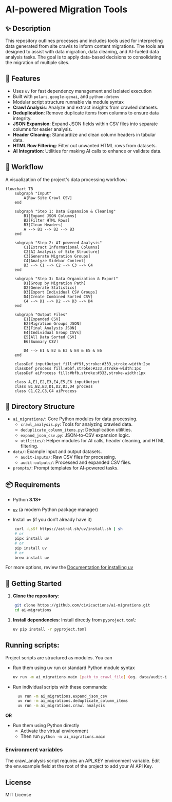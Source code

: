# AI-powered Migration Tools

## ✨ Description
This repository outlines processes and includes tools used for interpreting data generated from site crawls to inform content migrations. The tools are designed to assist with data migration, data cleaning, and AI-fueled data analysis tasks. The goal is to apply data-based decisions to consolidating the migration of multiple sites.

## 🚀 Features
- Uses `uv` for fast dependency management and isolated execution
- Built with `polars`, `google-genai`, and `python-dotenv`
- Modular script structure runnable via module syntax
- **Crawl Analysis**: Analyze and extract insights from crawled datasets.
- **Deduplication**: Remove duplicate items from columns to ensure data integrity.
- **JSON Expansion**: Expand JSON fields within CSV files into separate columns for easier analysis.
- **Header Cleaning**: Standardize and clean column headers in tabular data.
- **HTML Row Filtering**: Filter out unwanted HTML rows from datasets.
- **AI Integration**: Utilities for making AI calls to enhance or validate data.

## 🔄 Workflow

A visualization of the project's data processing workflow:

```mermaid
flowchart TB
    subgraph "Input"
        A[Raw Site Crawl CSV]
    end

    subgraph "Step 1: Data Expansion & Cleaning"
        B1[Expand JSON Columns]
        B2[Filter HTML Rows]
        B3[Clean Headers]
        A --> B1 --> B2 --> B3
    end
    
    subgraph "Step 2: AI-powered Analysis"
        C1[Extract Informational Columns]
        C2[AI Analysis of Site Structure]
        C3[Generate Migration Groups]
        C4[Analyze Sidebar Content]
        B3 --> C1 --> C2 --> C3 --> C4
    end
    
    subgraph "Step 3: Data Organization & Export"
        D1[Group by Migration Path]
        D2[Generate Statistics]
        D3[Export Individual CSV Groups]
        D4[Create Combined Sorted CSV]
        C4 --> D1 --> D2 --> D3 --> D4
    end
    
    subgraph "Output Files"
        E1[Expanded CSV]
        E2[Migration Groups JSON]
        E3[Final Analysis JSON]
        E4[Individual Group CSVs]
        E5[All Data Sorted CSV]
        E6[Summary CSV]
        
        D4 --> E1 & E2 & E3 & E4 & E5 & E6
    end
    
    classDef inputOutput fill:#f9f,stroke:#333,stroke-width:2px
    classDef process fill:#bbf,stroke:#333,stroke-width:1px
    classDef aiProcess fill:#bfb,stroke:#333,stroke-width:1px
    
    class A,E1,E2,E3,E4,E5,E6 inputOutput
    class B1,B2,B3,D1,D2,D3,D4 process
    class C1,C2,C3,C4 aiProcess
```


## 📁 Directory Structure

- `ai_migrations/`: Core Python modules for data processing.
  - `crawl_analysis.py`: Tools for analyzing crawled data.
  - `deduplicate_column_items.py`: Deduplication utilities.
  - `expand_json_csv.py`: JSON-to-CSV expansion logic.
  - `utilities/`: Helper modules for AI calls, header cleaning, and HTML filtering.
- `data/`: Example input and output datasets.
  - `audit-inputs/`: Raw CSV files for processing.
  - `audit-outputs/`: Processed and expanded CSV files.
- `prompts/`: Prompt templates for AI-powered tasks.

## 📦 Requirements

- Python **3.13+**
- [`uv`](https://docs.astral.sh/uv/) (a modern Python package manager)

- Install `uv` (if you don’t already have it)
``` bash
    curl -LsSf https://astral.sh/uv/install.sh | sh
    # or
    pipx install uv
    # or
    pip install uv
    # or
    brew install uv
```

For more options, review the [Documentation for installing uv](https://docs.astral.sh/uv/getting-started/installation/)


## 🔧 Getting Started
1. **Clone the repository**:
```bash 
    git clone https://github.com/civicactions/ai-migrations.git
    cd ai-migrations
```

1. **Install dependencies**:
   Install directly from `pyproject.toml`:
   ```bash
   uv pip install -r pyproject.toml
   ```

## Running scripts:
Project scripts are structured as modules. You can 
- Run them using uv run or standard Python module syntax
   ```bash
   uv run -m ai_migrations.main [path_to_crawl_file] (eg. data/audit-inputs/sample-seed-fund.csv)
   ```
- Run individual scripts with these commands:
   ```bash
     uv run -m ai_migrations.expand_json_csv
     uv run -m ai_migrations.deduplicate_column_items
     uv run -m ai_migrations.crawl analysis
**OR**

- Run them using Python directly
  - Activate the virtual environment
  - Then run `python -m ai_migrations.main`


### Environment variables
The crawl_analysis script requires an API_KEY environment variable. Edit the env.example field at the root of the project to add your AI API Key.

## License

MIT License
